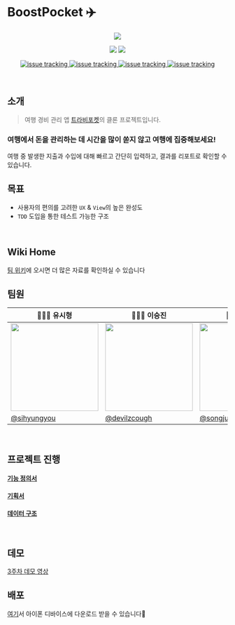 # BoostPocket ✈️


<p align="middle">
  <a>
    <img src="https://user-images.githubusercontent.com/65107199/99750469-cdb56900-2b23-11eb-8e9e-b34742c87cb4.png" />
  </a>
</p>


<p align="middle">
  <a>
    <img src="https://img.shields.io/badge/swift-v5.1-red?logo=swift" />
  </a>
    <a>
    <img src="https://img.shields.io/badge/xcode-v12.1-blue?logo=xcode" />
  </a>
</p>

<p align="middle">
  <a href="https://github.com/boostcamp-2020/Project18-A-BoostPocket/issues">
    <img alt="issue tracking" src="https://img.shields.io/github/issues-raw/boostcamp-2020/Project18-A-BoostPocket?color=green"/>
  </a>
  <a href="https://github.com/boostcamp-2020/Project18-A-BoostPocket/issues">
    <img alt="issue tracking" src="https://img.shields.io/github/issues-closed-raw/boostcamp-2020/Project18-A-BoostPocket?color=red"/>
  </a>
    <a href="https://github.com/boostcamp-2020/Project18-A-BoostPocket/issues">
    <img alt="issue tracking" src="https://img.shields.io/github/issues-pr-raw/boostcamp-2020/Project18-A-BoostPocket?color=green"/>
  </a>
    <a href="https://github.com/boostcamp-2020/Project18-A-BoostPocket/issues">
    <img alt="issue tracking" src="https://img.shields.io/github/issues-pr-closed-raw/boostcamp-2020/Project18-A-BoostPocket?color=red"/>
  </a>
</p>

<br>

## 소개
> 여행 경비 관리 앱 [트라비포켓](https://apps.apple.com/kr/app/%ED%8A%B8%EB%9D%BC%EB%B9%84%ED%8F%AC%EC%BC%93-%EC%97%AC%ED%96%89%EA%B0%80%EA%B3%84%EB%B6%80-%EC%97%AC%ED%96%89-%EA%B2%BD%EB%B9%84-%EA%B4%80%EB%A6%AC/id673659438)의 클론 프로젝트입니다.
### 여행에서 돈을 관리하는 데 시간을 많이 쏟지 않고 여행에 집중해보세요!
여행 중 발생한 지출과 수입에 대해 빠르고 간단히 입력하고, 결과를 리포트로 확인할 수 있습니다.

## 목표
- 사용자의 편의를 고려한 `UX` & `View`의 높은 완성도
- `TDD` 도입을 통한 테스트 가능한 구조

<br>

## Wiki Home  
[팀 위키](https://github.com/boostcamp-2020/Project18-A-BoostPocket/wiki)에 오시면 더 많은 자료를 확인하실 수 있습니다

## 팀원
|🧑🏻‍💻 유시형|👩🏻‍💻 이승진|👩🏻‍💻 조송주|
|-|-|-|
|<img src="https://user-images.githubusercontent.com/65107199/99751943-a44a0c80-2b26-11eb-9d62-ffd30f1978b9.jpg" width="200px;">|<img src="https://user-images.githubusercontent.com/65107199/99751947-a57b3980-2b26-11eb-97d2-d68ccbb20f69.jpg" width="200px;">|<img src="https://user-images.githubusercontent.com/65107199/99751950-a6ac6680-2b26-11eb-95e5-dc209529d64d.jpg" width="200px;">|
|[@sihyungyou](https://github.com/sihyungyou)|[@devilzcough](https://github.com/devilzcough)|[@songjucho](https://github.com/songjucho)|

<br>

## 프로젝트 진행
#### [기능 정의서](https://docs.google.com/spreadsheets/d/19Urencx8R7EFYPD1Mnh1Hqx5l-yV6KTE54ZrKQ7p0JY/edit?usp=sharing)
#### [기획서](https://github.com/boostcamp-2020/Project18-A-BoostPocket/wiki/%ED%94%84%EB%A1%9C%EC%A0%9D%ED%8A%B8-%EA%B8%B0%ED%9A%8D%EC%84%9C)
#### [데이터 구조](https://github.com/boostcamp-2020/Project18-A-BoostPocket/wiki/ERD)

<br>

## 데모  
[3주차 데모 영상](https://youtu.be/s0C9SuHFOJs)  

## 배포  
[여기](https://kr.object.ncloudstorage.com/boostpocket-week3/Download.html)서 아이폰 디바이스에 다운로드 받을 수 있습니다👏  
